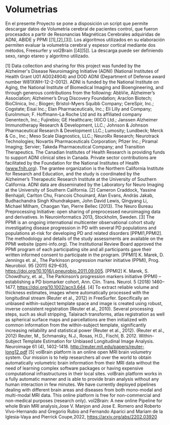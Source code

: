 # Volumetrias

En el presente Proyecto se pone a disposición un script que permite descargar datos de Volumetría cerebral de pacientes control, que fueron procesados a partir de Resonancias Magnéticas Cerebrales adquiridas de ADNI, ABIDE y PPMI [[1],[2],[3]]. Los algoritmos utilizados en su elaboración permiten evaluar la volumetría cerebral y espesor cortical mediante dos métodos, Freesurfer y vol2Brain [[4][5]]. La descarga puede ser definiendo sexo, rango etareo y algoritmo utilizado.

[1] Data collection and sharing for this project was funded by the Alzheimer's Disease Neuroimaging Initiative (ADNI) (National Institutes of Health Grant U01 AG024904) and DOD ADNI (Department of Defense award number W81XWH-12-2-0012). ADNI is funded by the National Institute on Aging, the National Institute of Biomedical Imaging and Bioengineering, and through generous contributions from the following: AbbVie, Alzheimer’s Association; Alzheimer’s Drug Discovery Foundation; Araclon Biotech; BioClinica, Inc.; Biogen; Bristol-Myers Squibb Company; CereSpir, Inc.; Cogstate; Eisai Inc.; Elan Pharmaceuticals, Inc.; Eli Lilly and Company; EuroImmun; F. Hoffmann-La Roche Ltd and its affiliated company Genentech, Inc.; Fujirebio; GE Healthcare; IXICO Ltd.; Janssen Alzheimer Immunotherapy Research & Development, LLC.; Johnson & Johnson Pharmaceutical Research & Development LLC.; Lumosity; Lundbeck; Merck & Co., Inc.; Meso Scale Diagnostics, LLC.;  NeuroRx Research; Neurotrack Technologies; Novartis Pharmaceuticals Corporation; Pfizer Inc.; Piramal Imaging; Servier; Takeda Pharmaceutical Company; and Transition Therapeutics. The Canadian Institutes of Health Research is providing funds to support ADNI clinical sites in Canada. Private sector contributions are facilitated by the Foundation for the National Institutes of Health (www.fnih.org). The grantee organization is the Northern California Institute for Research and Education, and the study is coordinated by the Alzheimer’s Therapeutic Research Institute at the University of Southern California. ADNI data are disseminated by the Laboratory for Neuro Imaging at the University of Southern California.
[2] Cameron Craddock, Yassine Benhajali, Carlton Chu, Francois Chouinard, Alan Evans, András Jakab, Budhachandra Singh Khundrakpam, John David Lewis, Qingyang Li, Michael Milham, Chaogan Yan, Pierre Bellec (2013). The Neuro Bureau Preprocessing Initiative: open sharing of preprocessed neuroimaging data and derivatives. In Neuroinformatics 2013, Stockholm, Sweden.
[3] The PPMI is an ongoing international multicenter observational cohort study investigating disease progression in PD with several PD populations and populations at-risk for developing PD and related disorders [PPMI1,PPMI2]. The methodology and details of the study assessments are available on the PPMI website (ppmi-info.org). The Institutional Review Board approved the PPMI program of each participating site and all participants gave their written informed consent to participate in the program. [PPMI1] K. Marek, D. Jennings et. al., The Parkinson progression marker initiative (PPMI), Prog. Neurobiol. 95 (2011) 629–635, https://doi.org/10.1016/j.pneurobio.2011.09.005. [PPMI2] K. Marek, S. Chowdhury, et. al., The Parkinson’s progression markers initiative (PPMI) – establishing a PD biomarker cohort, Ann. Clin. Trans. Neurol. 5 (2018) 1460–1477, https://doi.org/10.1002/acn3.644. 
[4] To extract reliable volume and thickness estimates, images where automatically processed with the longitudinal stream (Reuter et al., 2012) in FreeSurfer. Specifically an unbiased within-subject template space and image is created using robust, inverse consistent registration (Reuter et al., 2010). Several processing steps, such as skull stripping, Talairach transforms, atlas registration as well as spherical surface maps and parcellations are then initialized with common information from the within-subject template, significantly increasing reliability and statistical power (Reuter et al., 2012). 
(Reuter et al., 2012) Reuter, M., Schmansky, N.J., Rosas, H.D., Fischl, B. 2012. Within-Subject Template Estimation for Unbiased Longitudinal Image Analysis. Neuroimage 61 (4), 1402-1418. http://reuter.mit.edu/papers/reuter-long12.pdf
[5] volBrain platform is an online open MRI brain volumetry system. Our mission is to help researchers all over the world to obtain automatically volumetric brain information from their MRI data without the need of learning complex software packages or having expensive computational infrastructures in their local sites. volBrain platform works in a fully automatic manner and is able to provide brain analysis without any human interaction in few minutes. We have currently deployed pipelines dealing with different brain areas and diseases from both mono-modal and multi-modal MRI data. This online platform is free for non-commercial and non-medical purposes (research only). vol2Brain: A new online Pipeline for whole Brain MRI analysis,Jose V. Manjon and Jose E. Romero and Roberto Vivo-Hernando and Gregorio Rubio and Fernando Aparici and Mariam de la Iglesia-Vaya and Pierrick Coupe,2022, https://arxiv.org/abs/2202.03920

    
